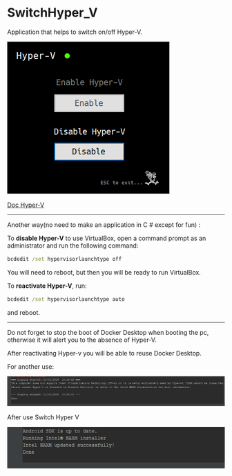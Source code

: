 # SwitchHyper_V 

Application that helps to switch on/off Hyper-V.

![Alt Screenshot](./app.png?raw=true "SwitchHyper_V")

[Doc Hyper-V](https://docs.microsoft.com/fr-fr/virtualization/hyper-v-on-windows/quick-start/enable-hyper-v)

---

Another way(no need to make an application in C # except for fun) :

To __disable Hyper-V__ to use VirtualBox, open a command prompt as an administrator and run the following command:

```cmd
bcdedit /set hypervisorlaunchtype off
```

You will need to reboot, but then you will be ready to run VirtualBox. 

To __reactivate Hyper-V__, run:

```cmd
bcdedit /set hypervisorlaunchtype auto
```

and reboot.

---

Do not forget to stop the boot of Docker Desktop when booting the pc, otherwise it will alert you to the absence of Hyper-V.

After reactivating Hyper-v you will be able to reuse Docker Desktop.


For another use:

![Alt HAXM install](./Hyper-V.png?raw=true "HAXM")

After use Switch Hyper V

![Alt HAXM install](./Hyper-V_off.png?raw=true "HAXM")